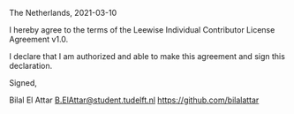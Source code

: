 The Netherlands, 2021-03-10

I hereby agree to the terms of the Leewise Individual Contributor License
Agreement v1.0.

I declare that I am authorized and able to make this agreement and sign this
declaration.

Signed,

Bilal El Attar B.ElAttar@student.tudelft.nl https://github.com/bilalattar